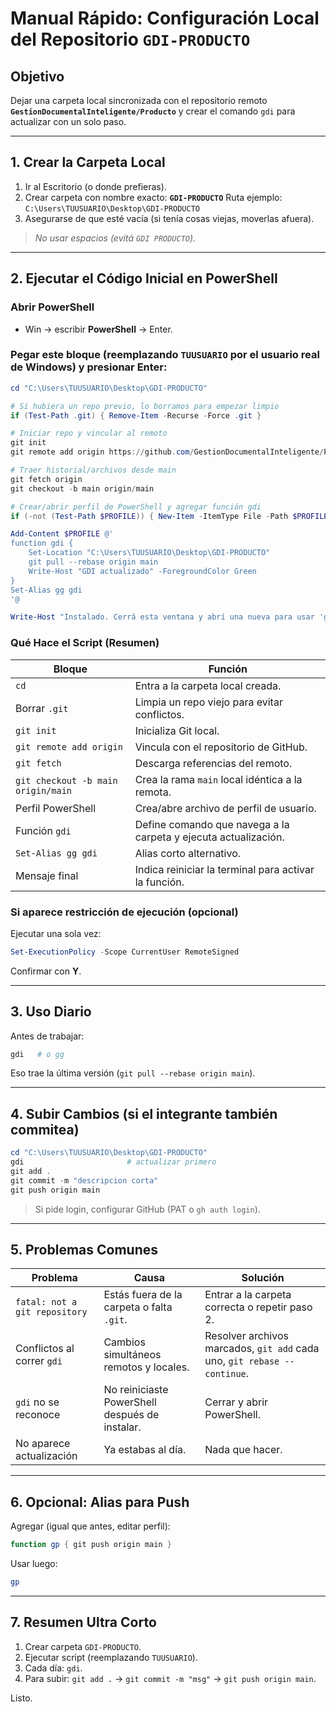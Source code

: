 # Manual Rápido: Configuración Local del Repositorio `GDI-PRODUCTO`

## Objetivo

Dejar una carpeta local sincronizada con el repositorio remoto **`GestionDocumentalInteligente/Producto`** y crear el comando `gdi` para actualizar con un solo paso.

---

## 1. Crear la Carpeta Local

1. Ir al Escritorio (o donde prefieras).
2. Crear carpeta con nombre exacto: **`GDI-PRODUCTO`**
   Ruta ejemplo: `C:\Users\TUUSUARIO\Desktop\GDI-PRODUCTO`
3. Asegurarse de que esté vacía (si tenía cosas viejas, moverlas afuera).

> *No usar espacios (evitá `GDI PRODUCTO`).*

---

## 2. Ejecutar el Código Inicial en PowerShell

### Abrir PowerShell

* Win → escribir **PowerShell** → Enter.

### Pegar este bloque (reemplazando `TUUSUARIO` por el usuario real de Windows) y presionar **Enter**:

```powershell
cd "C:\Users\TUUSUARIO\Desktop\GDI-PRODUCTO"

# Si hubiera un repo previo, lo borramos para empezar limpio
if (Test-Path .git) { Remove-Item -Recurse -Force .git }

# Iniciar repo y vincular al remoto
git init
git remote add origin https://github.com/GestionDocumentalInteligente/Producto.git

# Traer historial/archivos desde main
git fetch origin
git checkout -b main origin/main

# Crear/abrir perfil de PowerShell y agregar función gdi
if (-not (Test-Path $PROFILE)) { New-Item -ItemType File -Path $PROFILE -Force | Out-Null }

Add-Content $PROFILE @'
function gdi {
    Set-Location "C:\Users\TUUSUARIO\Desktop\GDI-PRODUCTO"
    git pull --rebase origin main
    Write-Host "GDI actualizado" -ForegroundColor Green
}
Set-Alias gg gdi
'@

Write-Host "Instalado. Cerrá esta ventana y abrí una nueva para usar 'gdi'." -ForegroundColor Cyan
```

### Qué Hace el Script (Resumen)

| Bloque                             | Función                                                         |
| ---------------------------------- | --------------------------------------------------------------- |
| `cd`                               | Entra a la carpeta local creada.                                |
| Borrar `.git`                      | Limpia un repo viejo para evitar conflictos.                    |
| `git init`                         | Inicializa Git local.                                           |
| `git remote add origin`            | Vincula con el repositorio de GitHub.                           |
| `git fetch`                        | Descarga referencias del remoto.                                |
| `git checkout -b main origin/main` | Crea la rama `main` local idéntica a la remota.                 |
| Perfil PowerShell                  | Crea/abre archivo de perfil de usuario.                         |
| Función `gdi`                      | Define comando que navega a la carpeta y ejecuta actualización. |
| `Set-Alias gg gdi`                 | Alias corto alternativo.                                        |
| Mensaje final                      | Indica reiniciar la terminal para activar la función.           |

### Si aparece restricción de ejecución (opcional)

Ejecutar una sola vez:

```powershell
Set-ExecutionPolicy -Scope CurrentUser RemoteSigned
```

Confirmar con **Y**.

---

## 3. Uso Diario

Antes de trabajar:

```powershell
gdi   # o gg
```

Eso trae la última versión (`git pull --rebase origin main`).

---

## 4. Subir Cambios (si el integrante también commitea)

```powershell
cd "C:\Users\TUUSUARIO\Desktop\GDI-PRODUCTO"
gdi                       # actualizar primero
git add .
git commit -m "descripcion corta"
git push origin main
```

> Si pide login, configurar GitHub (PAT o `gh auth login`).

---

## 5. Problemas Comunes

| Problema                      | Causa                                          | Solución                                                                 |
| ----------------------------- | ---------------------------------------------- | ------------------------------------------------------------------------ |
| `fatal: not a git repository` | Estás fuera de la carpeta o falta `.git`.      | Entrar a la carpeta correcta o repetir paso 2.                           |
| Conflictos al correr `gdi`    | Cambios simultáneos remotos y locales.         | Resolver archivos marcados, `git add` cada uno, `git rebase --continue`. |
| `gdi` no se reconoce          | No reiniciaste PowerShell después de instalar. | Cerrar y abrir PowerShell.                                               |
| No aparece actualización      | Ya estabas al día.                             | Nada que hacer.                                                          |

---

## 6. Opcional: Alias para Push

Agregar (igual que antes, editar perfil):

```powershell
function gp { git push origin main }
```

Usar luego:

```powershell
gp
```

---

## 7. Resumen Ultra Corto

1. Crear carpeta `GDI-PRODUCTO`.
2. Ejecutar script (reemplazando `TUUSUARIO`).
3. Cada día: `gdi`.
4. Para subir: `git add .` → `git commit -m "msg"` → `git push origin main`.

Listo.
